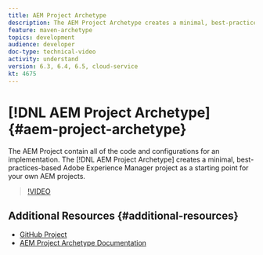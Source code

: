 ```yaml
---
title: AEM Project Archetype
description: The AEM Project Archetype creates a minimal, best-practices-based Adobe Experience Manager project as a starting point for your own AEM projects. 
feature: maven-archetype
topics: development
audience: developer
doc-type: technical-video
activity: understand
version: 6.3, 6.4, 6.5, cloud-service
kt: 4675
---
```


# [!DNL AEM Project Archetype] {#aem-project-archetype}

The AEM Project contain all of the code and configurations for an implementation. The [!DNL AEM Project Archetype] creates a minimal, best-practices-based Adobe Experience Manager project as a starting point for your own AEM projects.

>[!VIDEO](https://video.tv.adobe.com/v/32550/?quality=12)

## Additional Resources {#additional-resources}

* [GitHub Project](https://github.com/adobe/aem-project-archetype)
* [AEM Project Archetype Documentation](https://docs.adobe.com/content/help/en/experience-manager-core-components/using/developing/archetype/overview.html)
